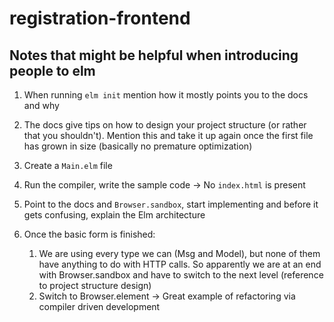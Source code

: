 # registration-frontend

## Notes that might be helpful when introducing people to elm
1. When running `elm init` mention how it mostly points you to the docs and why
1. The docs give tips on how to design your project structure (or rather that you shouldn't). Mention this and take it up again once the first file has grown in size (basically no premature optimization)
1. Create a `Main.elm` file
1. Run the compiler, write the sample code -> No `index.html` is present
1. Point to the docs and `Browser.sandbox`, start implementing and before it gets confusing, explain the Elm architecture
1. Once the basic form is finished:

    1. We are using every type we can (Msg and Model), but none of them have anything to do with HTTP calls. So apparently we are at an end with Browser.sandbox and have to switch to the next level (reference to project structure design)
    1. Switch to Browser.element -> Great example of refactoring via compiler driven development